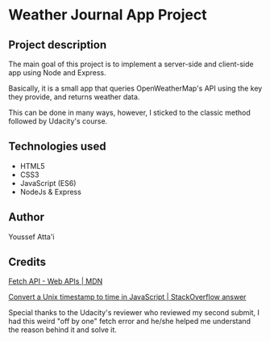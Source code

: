 # Weather Journal App Project

## Project description
The main goal of this project is to implement a server-side and client-side app using Node and Express.

Basically, it is a small app that queries OpenWeatherMap's API using the key they provide, and returns weather data.

This can be done in many ways, however, I sticked to the classic method followed by Udacity's course.

## Technologies used
- HTML5
- CSS3
- JavaScript (ES6)
- NodeJs & Express

## Author
Youssef Atta'i

## Credits
[Fetch API - Web APIs | MDN](https://developer.mozilla.org/en-US/docs/Web/API/Fetch_API)

[Convert a Unix timestamp to time in JavaScript | StackOverflow answer](https://stackoverflow.com/a/50255425)

Special thanks to the Udacity's reviewer who reviewed my second submit, I had this weird "off by one" fetch error and he/she helped me understand the reason behind it and solve it.

